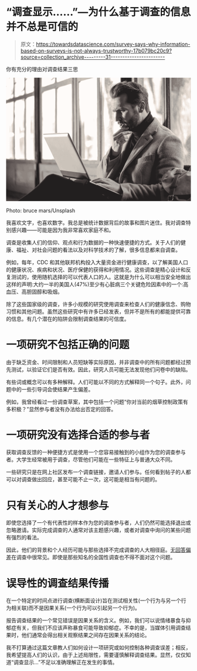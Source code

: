 # “调查显示……”—为什么基于调查的信息并不总是可信的

> 原文：<https://towardsdatascience.com/survey-says-why-information-based-on-surveys-is-not-always-trustworthy-17b079bc20c9?source=collection_archive---------31----------------------->

你有充分的理由对调查结果三思

![](img/ba4e511e2541372e3e787685c819a9e2.png)

Photo: bruce mars/Unsplash

我喜欢文字，也喜欢数字。我总是被统计数据背后的故事和图片迷住。我对调查特别感兴趣——可能是因为我非常喜欢家庭不和。

调查是收集人们的信仰、观点和行为数据的一种快速便捷的方式。关于人们的健康、福祉、对社会问题的看法以及对科学技术的了解，很多信息都来自调查。

例如，每年，CDC 和其他联邦机构投入大量资金进行健康调查，以了解美国人口的健康状况、疾病和状况、医疗保健的获得和利用情况。这些调查是精心设计和反复测试的，使用随机选择的可以代表人口的人。这就是为什么可以相当安全地做出这样的声明:大约一半的美国人(47%)至少有心脏病三个关键危险因素中的一个:高血压、高胆固醇和吸烟。

除了这些国家级的调查，许多小规模的研究使用调查来检查人们的健康信念、购物习惯和其他问题。虽然这些研究中有许多已经发表，但并不是所有的都能提供可靠的信息。有几个潜在的陷阱会限制调查结果的可信度。

# **一项研究不包括正确的问题**

由于缺乏资金、时间限制和人员短缺等实际原因，并非调查中的所有问题都经过预先测试，以验证它们是否有效。因此，研究人员可能无法发现他们问卷中的缺陷。

有些词或概念可以有多种解释。人们可能以不同的方式解释同一个句子。此外，问题中的一些引导词会使结果产生偏差。

例如，我曾经看过一份调查草案，其中包括一个问题“你对当前的烟草控制政策有多积极？”显然参与者没有办法给出否定的回答。

# **一项研究没有选择合适的参与者**

获取调查反馈的一种便捷方式是使用一个您容易接触到的小组作为您的调查参与者。大学生经常被用于调查，尽管他们可能在一些特征上与普通大众不同。

一些研究只是在网上社区发布一个调查链接，邀请人们参与。任何看到帖子的人都可以对调查做出回应，甚至可能不止一次，这可能是相当有问题的。

# **只有关心的人才想参与**

即使您选择了一个有代表性的样本作为您的调查参与者，人们仍然可能选择退出或忽略邀请。实际完成调查的人通常对该主题感兴趣，或者对调查中询问的某些问题有强烈的看法。

因此，他们的背景和个人经历可能与那些选择不完成调查的人大相径庭。[无回答偏差](https://watermark.silverchair.com/19-2-203.pdf?token=AQECAHi208BE49Ooan9kkhW_Ercy7Dm3ZL_9Cf3qfKAc485ysgAAAngwggJ0BgkqhkiG9w0BBwagggJlMIICYQIBADCCAloGCSqGSIb3DQEHATAeBglghkgBZQMEAS4wEQQMLOO9fi6ECsz05_auAgEQgIICKxgcDpUFHnEFpLobGGFMyuETDAuM5xnBh87QOIxw6CaZqoLv41ytDFyw-gVX7cT2owROcsnDeG1B2q68tkceYa5MD4kww5RY60V51j_oVEQ513FrfSR5vAqH5AmlFKYholUTrEyxbfW9IRcR_Qt6CjpzmIJfgHJO8BqXLM8f6iQdrJrRIDPaFujmL52pxQvgV7l-6fSucD3rHvY12p3cKJHEi-7ngIRc2e_2ID6KBaD_ZpyNv_n-Yxa0hPBj8y4zTQwno0J7KZJZI5iQ--XzBl-tvSAg6fKaqeQfiYq_UmlDHlbTekvW4XxRO0-nvKZo85lBs333_LD7bZOw4LPv0T8yi500Oo5HEMLzTpVfK-V-N7-NlAzBbrKJed5KC6KoUT7SE9bzvxdAhZpvj6v-GCmFuhd12n7KzDILCgfhB69M9qUHZZfxueylY7QS3sFSDqT4DKBcd9x_kf29-lfovFbRtHfu-PT0uQAsWYkGNnHHRdOkzP9AP9N6LSY8kcxCH6ZOVppyHzdZNtbIS01FbYCjuLDhxYQIljXQAviIuf6nlEZiswgbusPGmsL9UQQ1f_JuGPVUbkV0WjD3fRXOhDdY0QoVSqrGjG1qukjOwzYy2aNPuYHtfH_6b_t1u_TMEDlZflz79dB-Gxo5AvK67jZ6DRHMtzwfrCKM4GO9Hp4AM18nAUXuRLWKurIxVlJcgTCIYTm87N20Y_veljyZhlYFBx50yyi3vqUefA)在调查中很常见。即使是那些知名的全国性调查也不得不面对这个问题。

# **误导性的调查结果传播**

在一个特定的时间点进行调查(横断面设计)旨在测试相关性(一个行为与另一个行为相关联)而不是因果关系(一个行为可以引起另一个行为)。

报告调查结果的一个常见错误是因果关系的含义。例如，我们可以说情绪暴食与抑郁症有关，但我们不应该声称暴食可能导致抑郁症。不幸的是，当媒体引用调查结果时，他们通常会得出相关观察结果之间存在因果关系的结论。

我不打算通过这篇文章教人们如何设计一项研究或如何控制各种调查误差；相反，我希望提高人们的认识，由于上述局限性，需要谨慎解释调查结果。显然，仅仅知道“调查显示…”不足以准确理解正在发生的事情。